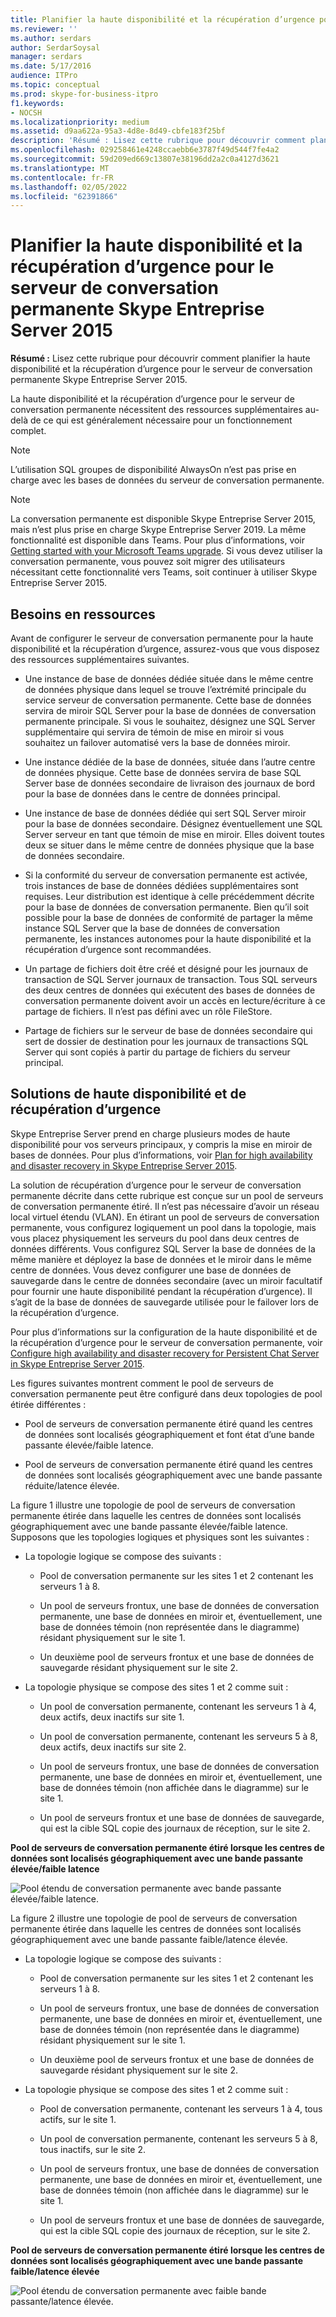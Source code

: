 ```yaml
---
title: Planifier la haute disponibilité et la récupération d’urgence pour le serveur de conversation permanente Skype Entreprise Server 2015
ms.reviewer: ''
ms.author: serdars
author: SerdarSoysal
manager: serdars
ms.date: 5/17/2016
audience: ITPro
ms.topic: conceptual
ms.prod: skype-for-business-itpro
f1.keywords:
- NOCSH
ms.localizationpriority: medium
ms.assetid: d9aa622a-95a3-4d8e-8d49-cbfe183f25bf
description: 'Résumé : Lisez cette rubrique pour découvrir comment planifier la haute disponibilité et la récupération d’urgence pour le serveur de conversation permanente dans Skype Entreprise Server 2015.'
ms.openlocfilehash: 029258461e4248ccaebb6e3787f49d544f7fe4a2
ms.sourcegitcommit: 59d209ed669c13807e38196dd2a2c0a4127d3621
ms.translationtype: MT
ms.contentlocale: fr-FR
ms.lasthandoff: 02/05/2022
ms.locfileid: "62391866"
---
```

# <a name="plan-for-high-availability-and-disaster-recovery-for-persistent-chat-server-in-skype-for-business-server-2015"></a>Planifier la haute disponibilité et la récupération d’urgence pour le serveur de conversation permanente Skype Entreprise Server 2015
 
**Résumé :** Lisez cette rubrique pour découvrir comment planifier la haute disponibilité et la récupération d’urgence pour le serveur de conversation permanente Skype Entreprise Server 2015.
  
La haute disponibilité et la récupération d’urgence pour le serveur de conversation permanente nécessitent des ressources supplémentaires au-delà de ce qui est généralement nécessaire pour un fonctionnement complet. 
  
> [!NOTE]
> L’utilisation SQL groupes de disponibilité AlwaysOn n’est pas prise en charge avec les bases de données du serveur de conversation permanente. 

> [!NOTE] 
> La conversation permanente est disponible Skype Entreprise Server 2015, mais n’est plus prise en charge Skype Entreprise Server 2019. La même fonctionnalité est disponible dans Teams. Pour plus d’informations, voir [Getting started with your Microsoft Teams upgrade](/microsoftteams/upgrade-start-here). Si vous devez utiliser la conversation permanente, vous pouvez soit migrer des utilisateurs nécessitant cette fonctionnalité vers Teams, soit continuer à utiliser Skype Entreprise Server 2015. 
  
## <a name="resource-requirements"></a>Besoins en ressources

Avant de configurer le serveur de conversation permanente pour la haute disponibilité et la récupération d’urgence, assurez-vous que vous disposez des ressources supplémentaires suivantes. 
  
- Une instance de base de données dédiée située dans le même centre de données physique dans lequel se trouve l’extrémité principale du service serveur de conversation permanente. Cette base de données servira de miroir SQL Server pour la base de données de conversation permanente principale. Si vous le souhaitez, désignez une SQL Server supplémentaire qui servira de témoin de mise en miroir si vous souhaitez un failover automatisé vers la base de données miroir.
    
- Une instance dédiée de la base de données, située dans l’autre centre de données physique. Cette base de données servira de base SQL Server base de données secondaire de livraison des journaux de bord pour la base de données dans le centre de données principal.
    
- Une instance de base de données dédiée qui sert SQL Server miroir pour la base de données secondaire. Désignez éventuellement une SQL Server serveur en tant que témoin de mise en miroir. Elles doivent toutes deux se situer dans le même centre de données physique que la base de données secondaire.
    
- Si la conformité du serveur de conversation permanente est activée, trois instances de base de données dédiées supplémentaires sont requises. Leur distribution est identique à celle précédemment décrite pour la base de données de conversation permanente. Bien qu’il soit possible pour la base de données de conformité de partager la même instance SQL Server que la base de données de conversation permanente, les instances autonomes pour la haute disponibilité et la récupération d’urgence sont recommandées.
    
- Un partage de fichiers doit être créé et désigné pour les journaux de transaction de SQL Server journaux de transaction. Tous SQL serveurs des deux centres de données qui exécutent des bases de données de conversation permanente doivent avoir un accès en lecture/écriture à ce partage de fichiers. Il n’est pas défini avec un rôle FileStore.
    
- Partage de fichiers sur le serveur de base de données secondaire qui sert de dossier de destination pour les journaux de transactions SQL Server qui sont copiés à partir du partage de fichiers du serveur principal.
    
## <a name="disaster-recovery-and-high-availability-solutions"></a>Solutions de haute disponibilité et de récupération d’urgence

Skype Entreprise Server prend en charge plusieurs modes de haute disponibilité pour vos serveurs principaux, y compris la mise en miroir de bases de données. Pour plus d’informations, voir [Plan for high availability and disaster recovery in Skype Entreprise Server 2015](../../plan-your-deployment/high-availability-and-disaster-recovery/high-availability-and-disaster-recovery.md). 
  
La solution de récupération d’urgence pour le serveur de conversation permanente décrite dans cette rubrique est conçue sur un pool de serveurs de conversation permanente étiré. Il n’est pas nécessaire d’avoir un réseau local virtuel étendu (VLAN). En étirant un pool de serveurs de conversation permanente, vous configurez logiquement un pool dans la topologie, mais vous placez physiquement les serveurs du pool dans deux centres de données différents. Vous configurez SQL Server la base de données de la même manière et déployez la base de données et le miroir dans le même centre de données. Vous devez configurer une base de données de sauvegarde dans le centre de données secondaire (avec un miroir facultatif pour fournir une haute disponibilité pendant la récupération d’urgence). Il s’agit de la base de données de sauvegarde utilisée pour le failover lors de la récupération d’urgence. 
  
Pour plus d’informations sur la configuration de la haute disponibilité et de la récupération d’urgence pour le serveur de conversation permanente, voir [Configure high availability and disaster recovery for Persistent Chat Server in Skype Entreprise Server 2015](../../deploy/deploy-persistent-chat-server/configure-hadr-for-persistent-chat.md). 
  
Les figures suivantes montrent comment le pool de serveurs de conversation permanente peut être configuré dans deux topologies de pool étirée différentes :
  
- Pool de serveurs de conversation permanente étiré quand les centres de données sont localisés géographiquement et font état d’une bande passante élevée/faible latence.
    
- Pool de serveurs de conversation permanente étiré quand les centres de données sont localisés géographiquement avec une bande passante réduite/latence élevée.
    
La figure 1 illustre une topologie de pool de serveurs de conversation permanente étirée dans laquelle les centres de données sont localisés géographiquement avec une bande passante élevée/faible latence. Supposons que les topologies logiques et physiques sont les suivantes :
  
- La topologie logique se compose des suivants :
    
  - Pool de conversation permanente sur les sites 1 et 2 contenant les serveurs 1 à 8.
    
  - Un pool de serveurs frontux, une base de données de conversation permanente, une base de données en miroir et, éventuellement, une base de données témoin (non représentée dans le diagramme) résidant physiquement sur le site 1. 
    
  - Un deuxième pool de serveurs frontux et une base de données de sauvegarde résidant physiquement sur le site 2.
    
- La topologie physique se compose des sites 1 et 2 comme suit :
    
  - Un pool de conversation permanente, contenant les serveurs 1 à 4, deux actifs, deux inactifs sur site 1.
    
  - Un pool de conversation permanente, contenant les serveurs 5 à 8, deux actifs, deux inactifs sur site 2.
    
  - Un pool de serveurs frontux, une base de données de conversation permanente, une base de données en miroir et, éventuellement, une base de données témoin (non affichée dans le diagramme) sur le site 1.
    
  - Un pool de serveurs frontux et une base de données de sauvegarde, qui est la cible SQL copie des journaux de réception, sur le site 2.
    
**Pool de serveurs de conversation permanente étiré lorsque les centres de données sont localisés géographiquement avec une bande passante élevée/faible latence**

![Pool étendu de conversation permanente avec bande passante élevée/faible latence.](../../media/55cf3d4b-5f51-4d2f-84ca-b4a13dc5eba3.png)
  
La figure 2 illustre une topologie de pool de serveurs de conversation permanente étirée dans laquelle les centres de données sont localisés géographiquement avec une bande passante faible/latence élevée.
  
- La topologie logique se compose des suivants :
    
  - Pool de conversation permanente sur les sites 1 et 2 contenant les serveurs 1 à 8.
    
  - Un pool de serveurs frontux, une base de données de conversation permanente, une base de données en miroir et, éventuellement, une base de données témoin (non représentée dans le diagramme) résidant physiquement sur le site 1. 
    
  - Un deuxième pool de serveurs frontux et une base de données de sauvegarde résidant physiquement sur le site 2.
    
- La topologie physique se compose des sites 1 et 2 comme suit :
    
  - Pool de conversation permanente, contenant les serveurs 1 à 4, tous actifs, sur le site 1.
    
  - Un pool de conversation permanente, contenant les serveurs 5 à 8, tous inactifs, sur le site 2.
    
  - Un pool de serveurs frontux, une base de données de conversation permanente, une base de données en miroir et, éventuellement, une base de données témoin (non affichée dans le diagramme) sur le site 1.
    
  - Un pool de serveurs frontux et une base de données de sauvegarde, qui est la cible SQL copie des journaux de réception, sur le site 2.
    
**Pool de serveurs de conversation permanente étiré lorsque les centres de données sont localisés géographiquement avec une bande passante faible/latence élevée**

![Pool étendu de conversation permanente avec faible bande passante/latence élevée.](../../media/40cbd902-57b8-4d57-a61c-cde4e0bd47f0.png)
  

